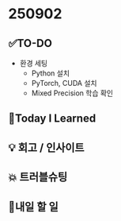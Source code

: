 # 250902
## ✅TO-DO
- 환경 세팅
    - Python 설치
    - PyTorch, CUDA 설치
    - Mixed Precision 학습 확인

## 📌Today I Learned

## 💡 회고 / 인사이트

## 💥 트러블슈팅

## 🍩내일 할 일
